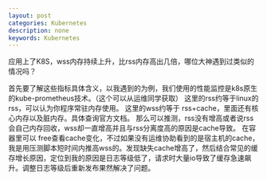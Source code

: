 ```yaml
---
layout: post
categories: Kubernetes
description: none
keywords: Kubernetes
---
```

应用上了K8S，wss内存持续上升，比rss内存高出几倍，哪位大神遇到过类似的情况吗？

首先要了解这些指标具体含义，以我遇到的为例，我们使用的性能监控是k8s原生的kube-prometheus技术。（这个可以从运维同学获取）
这里的rss约等于linux的rss，可以认为你程序常驻内存使用。
这里的wss约等于 rss+cache，里面还有核心内存以及脏内存。具体查询官方文档。
那么可以推测，rss没有增高或者说rss会自己内存回收，wss却一直增高并且与rss分离度高的原因是cache导致。
在容器里可以 free查看cache变化，不过如果没有运维协助看到的是宿主机的cache，我是用压测脚本短时间内推高wss的。发现缺失cache增高了，然后结合常见的缓存增长原因，定位到我的原因是日志等级低了，请求时大量io导致了缓存急速飙升。调整日志等级后重新发布果然解决了问题。